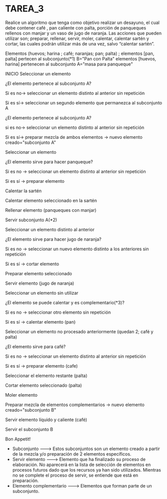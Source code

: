 # TAREA_3 

Realice un algoritmo que tenga como objetivo realizar un desayuno, el cual
debe contener café , pan caliente con palta, porción de panqueques rellenos
con manjar y un vaso de jugo de naranja. Las acciones que pueden utilizar
son; preparar, rellenar, servir, moler, calentar, calentar sartén y cortar, las
cuales podrán utilizar más de una vez, salvo “calentar sartén”.


Elementos (huevos; harina ; café; naranjas; pan; palta) ; elementos [pan, palta] pertecen al subconjunto(*1) B="Pan con Palta"
elementos [huevos, harina] pertenecen al subconjunto A="masa para panqueque"

INICIO
Seleccionar un elemento

¿El elemento pertenece al subconjunto A?

Si es no-> seleccionar un elemento distinto al anterior sin repetición

Si es sí-> seleccionar un segundo elemento que permanezca al subconjunto A

¿El elemento pertenece al subconjunto A?

si es no-> seleccionar un elemento distinto al anterior sin repetición

Si es sí-> preparar mezcla de ambos elementos -> nuevo elemento creado="subconjunto A"

Seleccionar un elemento

¿El elemento sirve para hacer panqueque?

Si es no -> seleccionar un elemento distinto al anterior sin repetición

Si es sí -> preparar elemento 

Calentar la sartén

Calentar elemento seleccionado en la sartén

Rellenar elemento (panqueques con manjar)

Servir subconjunto A(*2)

Seleccionar un elemento distinto al anterior 

¿El elemento sirve para hacer jugo de naranja?

Si es no -> seleccionar un nuevo elemento distinto a los anteriores sin repetición

Si es sí ->  cortar elemento 

Preparar elemento seleccionado

Servir elemento (jugo de naranja)

Seleccionar un elemento sin utilizar

¿El elemento se puede calentar y es complementario(*3)?

Si es no -> seleccionar otro elemento sin repetición

Si es sí ->  calentar elemento (pan)

Seleccionar un elemento no procesado anteriormente (quedan 2; café y palta)

¿El elemento sirve para café?

Si es no -> seleccionar un elemento distinto al anterior sin repetición

Si es sí -> preparar elemento (cafe)

Seleccionar el elemento restante (palta)

Cortar elemento seleccionado (palta)

Moler elemento 

Preparar mezcla de elementos complementarios -> nuevo elemento creado="subconjunto B"

Servir elemento líquido y caliente (café)

Servir el subconjunto B

Bon Appetit!

* Subconjunto ---> Estos subconjuntos son un elemento creado a partir de la mezcla y/o preparación de  2 elementos específicos.
* Servir elemento ---> Elemento que ha finalizado su proceso de elaboración. No aparecerá en la lista de selección de elementos en procesos futuros dado que los recursos ya han sido utilizados. Mientras no se complete el proceso de servir, se entiende que está en preparación.
* Elemento complementario ---> Elementos que forman parte de un subconjunto. 

